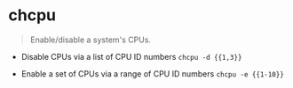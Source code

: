 # chcpu
> Enable/disable a system's CPUs.

- Disable CPUs via a list of CPU ID numbers
`chcpu -d {{1,3}}`

- Enable a set of CPUs via a range of CPU ID numbers
`chcpu -e {{1-10}}`
